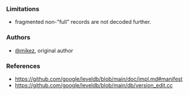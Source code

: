 ### Limitations

- fragmented non-"full" records are not decoded further.


### Authors

- [@mikez](https://github.com/mikez), original author

### References

- https://github.com/google/leveldb/blob/main/doc/impl.md#manifest
- https://github.com/google/leveldb/blob/main/db/version_edit.cc
